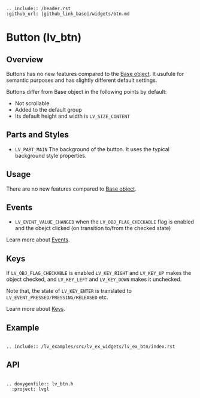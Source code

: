 ```eval_rst
.. include:: /header.rst 
:github_url: |github_link_base|/widgets/btn.md
```
# Button (lv_btn)

## Overview

Buttons has no new features compared to the [Base object](/widgets/obj). It usufule for semantic purposes and has slightly different default settings.

Buttons differ from Base object in the following points by default:
- Not scrollable
- Added to the default group
- Its default height and width is `LV_SIZE_CONTENT`

## Parts and Styles
- `LV_PART_MAIN` The background of the button. It uses the typical background style properties.

## Usage

There are no new features compared to [Base object](/widgets/obj).

## Events
- `LV_EVENT_VALUE_CHANGED` when the `LV_OBJ_FLAG_CHECKABLE` flag is enabled and the obejct clicked (on transition to/from the checked state)


Learn more about [Events](/overview/event).

## Keys
If `LV_OBJ_FLAG_CHECKABLE` is enabled `LV_KEY_RIGHT` and `LV_KEY_UP` makes the object checked, and `LV_KEY_LEFT` and `LV_KEY_DOWN` makes it unchecked.

Note that, the state of `LV_KEY_ENTER` is translated to `LV_EVENT_PRESSED/PRESSING/RELEASED` etc.

Learn more about [Keys](/overview/indev).

## Example
```eval_rst

.. include:: /lv_examples/src/lv_ex_widgets/lv_ex_btn/index.rst

```

## API

```eval_rst

.. doxygenfile:: lv_btn.h
  :project: lvgl

```
